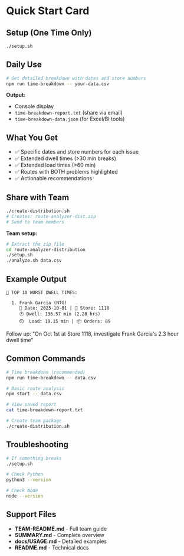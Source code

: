 # Quick Start Card

## Setup (One Time Only)

```bash
./setup.sh
```

## Daily Use

```bash
# Get detailed breakdown with dates and store numbers
npm run time-breakdown -- your-data.csv
```

**Output:**
- Console display
- `time-breakdown-report.txt` (share via email)
- `time-breakdown-data.json` (for Excel/BI tools)

## What You Get

- ✅ Specific dates and store numbers for each issue
- ✅ Extended dwell times (>30 min breaks)
- ✅ Extended load times (>60 min)
- ✅ Routes with BOTH problems highlighted
- ✅ Actionable recommendations

## Share with Team

```bash
./create-distribution.sh
# Creates: route-analyzer-dist.zip
# Send to team members
```

**Team setup:**
```bash
# Extract the zip file
cd route-analyzer-distribution
./setup.sh
./analyze.sh data.csv
```

## Example Output

```
🔴 TOP 10 WORST DWELL TIMES:

  1. Frank Garcia (NTG)
     📅 Date: 2025-10-01 | 🏪 Store: 1118
     🕐 Dwell: 136.57 min (2.28 hrs)
     ⏲️  Load: 19.15 min | 📦 Orders: 89
```

Follow up: "On Oct 1st at Store 1118, investigate Frank Garcia's 2.3 hour dwell time"

## Common Commands

```bash
# Time breakdown (recommended)
npm run time-breakdown -- data.csv

# Basic route analysis
npm start -- data.csv

# View saved report
cat time-breakdown-report.txt

# Create team package
./create-distribution.sh
```

## Troubleshooting

```bash
# If something breaks
./setup.sh

# Check Python
python3 --version

# Check Node
node --version
```

## Support Files

- **TEAM-README.md** - Full team guide
- **SUMMARY.md** - Complete overview
- **docs/USAGE.md** - Detailed examples
- **README.md** - Technical docs
